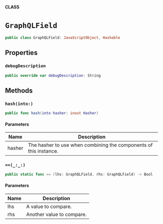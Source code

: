 **CLASS**

# `GraphQLField`

```swift
public class GraphQLField: JavaScriptObject, Hashable
```

## Properties
### `debugDescription`

```swift
public override var debugDescription: String
```

## Methods
### `hash(into:)`

```swift
public func hash(into hasher: inout Hasher)
```

#### Parameters

| Name | Description |
| ---- | ----------- |
| hasher | The hasher to use when combining the components of this instance. |

### `==(_:_:)`

```swift
public static func == (lhs: GraphQLField, rhs: GraphQLField) -> Bool
```

#### Parameters

| Name | Description |
| ---- | ----------- |
| lhs | A value to compare. |
| rhs | Another value to compare. |